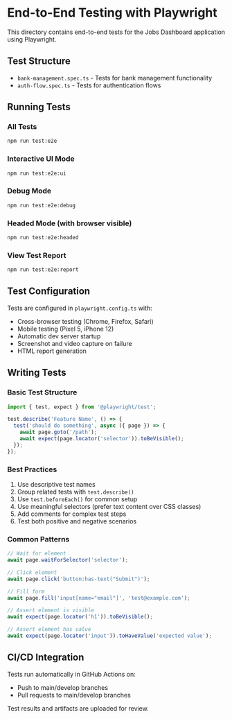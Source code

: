 # End-to-End Testing with Playwright

This directory contains end-to-end tests for the Jobs Dashboard application using Playwright.

## Test Structure

- `bank-management.spec.ts` - Tests for bank management functionality
- `auth-flow.spec.ts` - Tests for authentication flows

## Running Tests

### All Tests
```bash
npm run test:e2e
```

### Interactive UI Mode
```bash
npm run test:e2e:ui
```

### Debug Mode
```bash
npm run test:e2e:debug
```

### Headed Mode (with browser visible)
```bash
npm run test:e2e:headed
```

### View Test Report
```bash
npm run test:e2e:report
```

## Test Configuration

Tests are configured in `playwright.config.ts` with:
- Cross-browser testing (Chrome, Firefox, Safari)
- Mobile testing (Pixel 5, iPhone 12)
- Automatic dev server startup
- Screenshot and video capture on failure
- HTML report generation

## Writing Tests

### Basic Test Structure
```typescript
import { test, expect } from '@playwright/test';

test.describe('Feature Name', () => {
  test('should do something', async ({ page }) => {
    await page.goto('/path');
    await expect(page.locator('selector')).toBeVisible();
  });
});
```

### Best Practices
1. Use descriptive test names
2. Group related tests with `test.describe()`
3. Use `test.beforeEach()` for common setup
4. Use meaningful selectors (prefer text content over CSS classes)
5. Add comments for complex test steps
6. Test both positive and negative scenarios

### Common Patterns
```typescript
// Wait for element
await page.waitForSelector('selector');

// Click element
await page.click('button:has-text("Submit")');

// Fill form
await page.fill('input[name="email"]', 'test@example.com');

// Assert element is visible
await expect(page.locator('h1')).toBeVisible();

// Assert element has value
await expect(page.locator('input')).toHaveValue('expected value');
```

## CI/CD Integration

Tests run automatically in GitHub Actions on:
- Push to main/develop branches
- Pull requests to main/develop branches

Test results and artifacts are uploaded for review. 